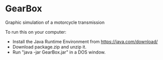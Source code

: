 # GearBox
Graphic simulation of a motorcycle transmission

To run this on your computer:
* Install the Java Runtime Environment from https://java.com/download/
* Download package.zip and unzip it.
* Run "java -jar GearBox.jar" in a DOS window.
